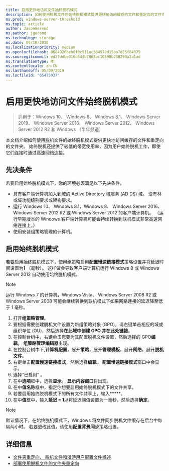```yaml
---
title: 启用更快地访问文件始终脱机模式
description: 如何使用脱机文件的始终脱机模式提供更快地访问缓存的文件和重定向的文件夹。
ms.prod: windows-server-threshold
ms.topic: article
author: JasonGerend
ms.author: jgerend
ms.technology: storage
ms.date: 09/10/2018
ms.localizationpriority: medium
ms.openlocfilehash: 8684926beb0f0c911ac384970d15ba7d25f84079
ms.sourcegitcommit: ed27ddbe316d543b7865bc10590b238290a2a1ad
ms.translationtype: MT
ms.contentlocale: zh-CN
ms.lasthandoff: 05/09/2019
ms.locfileid: "65475937"
---
```

# <a name="enable-always-offline-mode-for-faster-access-to-files"></a>启用更快地访问文件始终脱机模式

>适用于：Windows 10、 Windows 8、 Windows 8.1、 Windows Server 2019、 Windows Server 2016、 Windows Server 2012、 Windows Server 2012 R2 和 Windows （半年频道）

本文档介绍如何使用脱机文件的始终脱机模式提供更快地访问缓存的文件和重定向的文件夹。 始终脱机还提供了较低的带宽使用率，因为用户始终脱机工作，即使它们连接时通过高速网络连接。

## <a name="prerequisites"></a>先决条件

若要启用始终脱机模式下，你的环境必须满足以下先决条件。

- 具有客户端计算机加入到域的 Active Directory 域服务 (AD DS) 域。 没有林或域功能级别要求或架构要求。
- 运行 Windows 10、 Windows 8.1，Windows 8、 Windows Server 2016、 Windows Server 2012 R2 或 Windows Server 2012 的客户端计算机。 （运行早期版本的 Windows 客户端计算机可能会持续转换到联机模式非常高速网络连接上。）
- 使用安装组策略管理的计算机。

## <a name="enable-always-offline-mode"></a>启用始终脱机模式

若要启用始终脱机模式下，使用组策略启用**配置慢速链接模式**策略设置并将延迟时间设置为**1** （毫秒）。 这样做会导致客户端计算机运行 Windows 8 或 Windows Server 2012 自动使用始终脱机模式。

>[!NOTE]
>运行 Windows 7 的计算机，Windows Vista、 Windows Server 2008 R2 或 Windows Server 2008 可能会继续转换到联机模式下如果网络连接的延迟降至低于 1 毫秒。

1. 打开**组策略管理**。
2. 要根据需要创建脱机文件设置为新组策略对象 (GPO)，请右键单击相应的域或组织单位 (OU)，然后选择**在此域中创建 GPO 并在此处链接**。
3. 在控制台树中，右键单击您要为其配置脱机文件设置，然后选择的 GPO**编辑**。 **组策略管理编辑器**出现。
4. 在控制台树中下,**计算机配置**，展开**策略**，展开**管理模板**，展开**网络**，展开**脱机文件**。
5. 右键单击**配置慢速链接模式**，然后选择**编辑**。 **配置慢速链接模式**窗口中会显示。
6. 选择“已启用”  。
7. 在中**选项**框中，选择**显示**。 **显示内容窗口**将出现。
8. 在中**值名称**框中，指定你想要启用始终脱机模式下的文件共享。
9. 若要启用始终脱机模式下的所有文件共享上，输入**\***。
10. 在中**值**框中，输入**延迟 = 1**以将延迟阈值设置为一毫秒，然后选择**确定**。

>[!NOTE]
>默认情况下，在始终脱机模式下，Windows 将文件同步脱机文件缓存在后台中每隔两小时。 若要更改此值，请使用**配置背景同步**策略设置。

## <a name="more-information"></a>详细信息

* [文件夹重定向、 脱机文件和漫游用户配置文件概述](folder-redirection-rup-overview.md)
* [部署使用脱机文件的文件夹重定向](deploy-folder-redirection.md)